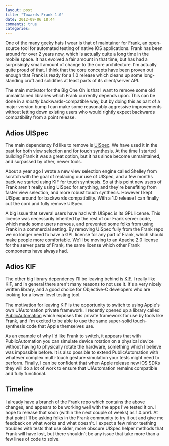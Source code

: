```yaml
---
layout: post
title: "Towards Frank 1.0"
date: 2012-09-06 18:44
comments: true
categories: 
---
```


One of the many geeky hats I wear is that of maintainer for [Frank](http://www.testingwithfrank.com), an open-source tool for automated testing of native iOS applications. Frank has been around for over 2 years now, which is actually quite a long time in the mobile space. It has evolved a fair amount in that time, but has had a surprisingly small amount of change to the core architecture. I'm actually quite proud of that. I think that the core concepts have been proven out enough that Frank is ready for a 1.0 release which cleans up some long-standing cruft and solidifies at least parts of its client/server API. 

The main motivator for the Big One Oh is that I want to remove some old unmaintained libraries which Frank currently depends upon. This can be done in a *mostly* backwards-compatible way, but by doing this as part of a major version bump I can make some reasonably aggressive improvements without letting down existing users who would rightly expect backwards compatibility from a point release.

## Adios UISpec

The main dependency I'd like to remove is [UISpec](http://code.google.com/p/uispec/). We have used it in the past for both view selection and for touch synthesis. At the time I started building Frank it was a great option, but it has since become unmaintained, and surpassed by other, newer tools. 

About a year ago I wrote a new view selection engine called Shelley from scratch with the goal of replacing our use of UISpec, and a few months back we started using KIF for touch synthesis. So at this point new users of Frank aren't really using UISpec for anything, and they're benefiting from faster view selection, and more robust touch synthesis. However I kept UISpec around for backwards compatibility. With a 1.0 release I can finally cut the cord and fully remove UISpec.

A big issue that several users have had with UISpec is its GPL license. This license was necessarily inherited by the rest of our Frank server code, which made some users nervous, and prevented some folks from using Frank in a commercial setting. By removing UISpec fully from the Frank repo we no longer need to have a GPL license for any part of Frank, which should make people more comfortable. We'll be moving to an Apache 2.0 license for the server parts of Frank, the same license which other Frank components have always had.

## Adios KIF

The other big library dependency I'll be leaving behind is [KIF](http://github.com/square/KIF). I really like KIF, and in general there aren't many reasons to not use it. It's a very nicely written library, and a good choice for Objective-C developers who are looking for a lower-level testing tool. 

The motivation for leaving KIF is the opportunity to switch to using Apple's own UIAutomation private framework. I recently opened up a library called [PublicAutomation](http://github.com/TestingWithFrank/PublicAutomation) which exposes this private framework for use by tools like Frank, and I'm excited to be able to use the same super-solid touch-synthesis code that Apple themselves use. 

As an example of why I'd like Frank to switch, it appears that with PublicAutomation you can simulate device rotation on a physical device without having to physically rotate the hardware, something which I believe was impossible before. It is also possible to extend PublicAutomation with whatever complex multi-touch gesture simulation your tests might need to perform. Finally, I can be confident that when Apple release new iOS SDKs they will do a lot of work to ensure that UIAutomation remains compatible and fully functional.

## Timeline 

I already have a branch of the Frank repo which contains the above changes, and appears to be working well with the apps I've tested it on. I hope to release that soon (within the next couple of weeks) as 1.0.pre1. At that point I'll be asking folks in the Frank community to try it out and give me feedback on what works and what doesn't. I expect a few minor teething troubles with tests that use older, more obscure UISpec helper methods that Frank will have lost, but there shouldn't be any issue that take more than a few lines of code to solve.

